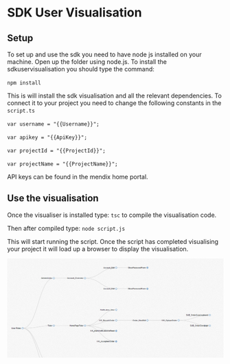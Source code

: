 # SDK User Visualisation
## Setup
To set up and use the sdk you need to have node js installed on your machine.
Open up the folder using node.js.
To install the sdkuservisualisation you should type the command:

`npm install`

This is will install the sdk visualisation and all the relevant dependencies.
To connect it to your project you need to change the following constants in the `script.ts`

`var username = "{{Username}}";`

`var apikey = "{{ApiKey}}";`

`var projectId = "{{ProjectId}}";`

`var projectName = "{{ProjectName}}";`

API keys can be found in the mendix home portal.

## Use the visualisation
Once the visualiser is installed type:
`tsc`
to compile the visualisation code.

Then after compiled type:
`node script.js`

This will start running the script. Once the script has completed visualising your project it will load up a browser to display the visualisation.

<img src="img/visualisation.png"></img>
